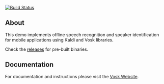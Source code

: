 [![Build Status](https://travis-ci.com/abouquet/kaldi-android-demo.svg?branch=master)](https://travis-ci.com/abouquet/kaldi-android-demo)

## About

This demo implements offline speech recognition and speaker identification for mobile applications using Kaldi and Vosk libraries.

Check the [releases](https://github.com/alphacep/vosk-android-demo/releases) for pre-built binaries.

## Documentation

For documentation and instructions please visit the [Vosk Website](https://alphacephei.com/vosk/android).
